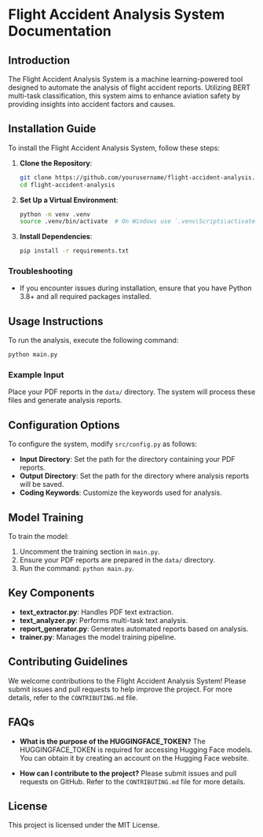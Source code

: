 # Flight Accident Analysis System Documentation

## Introduction
The Flight Accident Analysis System is a machine learning-powered tool designed to automate the analysis of flight accident reports. Utilizing BERT multi-task classification, this system aims to enhance aviation safety by providing insights into accident factors and causes.

## Installation Guide
To install the Flight Accident Analysis System, follow these steps:

1. **Clone the Repository**:
   ```bash
   git clone https://github.com/yourusername/flight-accident-analysis.git
   cd flight-accident-analysis
   ```

2. **Set Up a Virtual Environment**:
   ```bash
   python -m venv .venv
   source .venv/bin/activate  # On Windows use `.venv\Scripts\activate`
   ```

3. **Install Dependencies**:
   ```bash
   pip install -r requirements.txt
   ```

### Troubleshooting
- If you encounter issues during installation, ensure that you have Python 3.8+ and all required packages installed.

## Usage Instructions
To run the analysis, execute the following command:
```bash
python main.py
```

### Example Input
Place your PDF reports in the `data/` directory. The system will process these files and generate analysis reports.

## Configuration Options
To configure the system, modify `src/config.py` as follows:
- **Input Directory**: Set the path for the directory containing your PDF reports.
- **Output Directory**: Set the path for the directory where analysis reports will be saved.
- **Coding Keywords**: Customize the keywords used for analysis.

## Model Training
To train the model:
1. Uncomment the training section in `main.py`.
2. Ensure your PDF reports are prepared in the `data/` directory.
3. Run the command: `python main.py`.

## Key Components
- **text_extractor.py**: Handles PDF text extraction.
- **text_analyzer.py**: Performs multi-task text analysis.
- **report_generator.py**: Generates automated reports based on analysis.
- **trainer.py**: Manages the model training pipeline.

## Contributing Guidelines
We welcome contributions to the Flight Accident Analysis System! Please submit issues and pull requests to help improve the project. For more details, refer to the `CONTRIBUTING.md` file.

## FAQs
- **What is the purpose of the HUGGINGFACE_TOKEN?**
  The HUGGINGFACE_TOKEN is required for accessing Hugging Face models. You can obtain it by creating an account on the Hugging Face website.

- **How can I contribute to the project?**
  Please submit issues and pull requests on GitHub. Refer to the `CONTRIBUTING.md` file for more details.

## License
This project is licensed under the MIT License.
